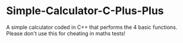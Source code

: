 # Simple-Calculator-C-Plus-Plus
A simple calculator coded in C++ that performs the 4 basic functions. Please don't use this for cheating in maths tests!
